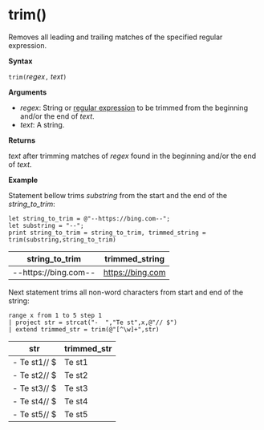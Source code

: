 # trim()

Removes all leading and trailing matches of the specified regular expression.

**Syntax**

`trim(`*regex*`,` *text*`)`

**Arguments**

* *regex*: String or [regular expression](re2.md) to be trimmed from the beginning and/or the end of *text*.  
* *text*: A string.

**Returns**

*text* after trimming matches of *regex* found in the beginning and/or the end of *text*.

**Example**

Statement bellow trims *substring*  from the start and the end of the *string_to_trim*:

<!-- csl -->
```
let string_to_trim = @"--https://bing.com--";
let substring = "--";
print string_to_trim = string_to_trim, trimmed_string = trim(substring,string_to_trim)
```

|string_to_trim|trimmed_string|
|---|---|
|--https://bing.com--|https://bing.com|

Next statement trims all non-word characters from start and end of the string:

<!-- csl -->
```
range x from 1 to 5 step 1
| project str = strcat("-  ","Te st",x,@"// $")
| extend trimmed_str = trim(@"[^\w]+",str)
```

|str|trimmed_str|
|---|---|
|-  Te st1// $|Te st1|
|-  Te st2// $|Te st2|
|-  Te st3// $|Te st3|
|-  Te st4// $|Te st4|
|-  Te st5// $|Te st5|


 
